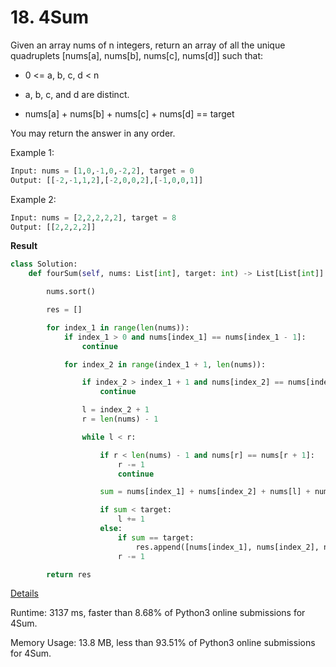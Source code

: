 # 18. 4Sum

Given an array nums of n integers, return an array of all the unique quadruplets [nums[a], nums[b], nums[c], nums[d]] such that:

- 0 <= a, b, c, d < n

- a, b, c, and d are distinct.

- nums[a] + nums[b] + nums[c] + nums[d] == target

You may return the answer in any order.

 

Example 1:

```python
Input: nums = [1,0,-1,0,-2,2], target = 0
Output: [[-2,-1,1,2],[-2,0,0,2],[-1,0,0,1]]
```
Example 2:

```python
Input: nums = [2,2,2,2,2], target = 8
Output: [[2,2,2,2]]
```


**Result**

```python
class Solution:
    def fourSum(self, nums: List[int], target: int) -> List[List[int]]:

        nums.sort()

        res = []

        for index_1 in range(len(nums)):
            if index_1 > 0 and nums[index_1] == nums[index_1 - 1]:
                continue

            for index_2 in range(index_1 + 1, len(nums)):

                if index_2 > index_1 + 1 and nums[index_2] == nums[index_2 - 1]:
                    continue

                l = index_2 + 1
                r = len(nums) - 1

                while l < r:

                    if r < len(nums) - 1 and nums[r] == nums[r + 1]:
                        r -= 1
                        continue

                    sum = nums[index_1] + nums[index_2] + nums[l] + nums[r]

                    if sum < target:
                        l += 1
                    else:
                        if sum == target:
                            res.append([nums[index_1], nums[index_2], nums[l], nums[r]])
                        r -= 1

        return res
```



[Details ](https://leetcode.com/submissions/detail/730089760/)

Runtime: 3137 ms, faster than 8.68% of Python3 online submissions for 4Sum.

Memory Usage: 13.8 MB, less than 93.51% of Python3 online submissions for 4Sum.

